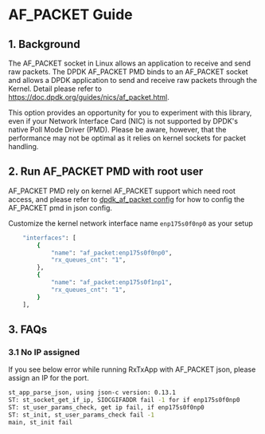 # AF_PACKET Guide

## 1. Background

The AF_PACKET socket in Linux allows an application to receive and send raw packets. The DPDK AF_PACKET PMD binds to an AF_PACKET socket and allows a DPDK application to send and receive raw packets through the Kernel. Detail please refer to <https://doc.dpdk.org/guides/nics/af_packet.html>.

This option provides an opportunity for you to experiment with this library, even if your Network Interface Card (NIC) is not supported by DPDK's native Poll Mode Driver (PMD). Please be aware, however, that the performance may not be optimal as it relies on kernel sockets for packet handling.

## 2. Run AF_PACKET PMD with root user

AF_PACKET PMD rely on kernel AF_PACKET support which need root access, and please refer to [dpdk_af_packet config](../../tests/script/dpdk_af_packet_json/) for how to config the AF_PACKET pmd in json config.

Customize the kernel network interface name `enp175s0f0np0` as your setup

```bash
    "interfaces": [
        {
            "name": "af_packet:enp175s0f0np0",
            "rx_queues_cnt": "1",
        },
        {
            "name": "af_packet:enp175s0f1np1",
            "rx_queues_cnt": "1",
        }
    ],
```

## 3. FAQs

### 3.1 No IP assigned

If you see below error while running RxTxApp with AF_PACKET json, please assign an IP for the port.

```bash
st_app_parse_json, using json-c version: 0.13.1
ST: st_socket_get_if_ip, SIOCGIFADDR fail -1 for if enp175s0f0np0
ST: st_user_params_check, get ip fail, if enp175s0f0np0
ST: st_init, st_user_params_check fail -1
main, st_init fail
```
